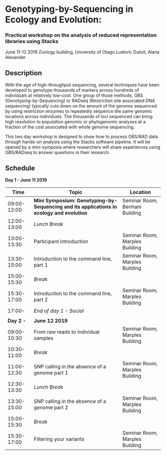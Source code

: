 # Genotyping-by-Sequencing in Ecology and Evolution:

### Practical workshop on the analysis of reduced representation libraries using Stacks

June 11-12 2019
Zoology building, University of Otago
Ludovic Dutoit, Alana Alexander

## Description
With the age of high\-throughput sequencing, several techniques have been developed to
genotype thousands of markers across hundreds of individuals at relatively low\-cost. One
group of those methods, GBS (Genotyping\-by\-Sequencing) or RADseq (Restriction site
associated DNA sequencing) typically cuts down on the amount of the genome sequenced
by using restriction enzymes to repeatedly sequence the same genomic locations across
individuals. The thousands of loci sequenced can bring high resolution to population
genomic or phylogenomic analyses at a fraction of the cost associated with whole genome
sequencing.

This two day workshop is designed to show how to process GBS/RAD data through
hands\-on analysis using the Stacks software pipeline. It will be opened by a mini\-symposia
where researchers will share experiences using GBS/RADseq to answer questions in their
research.

## Schedule

**Day 1 - June 11 2019**

Time | Topic | Location |
------|------|-----|
09:00-12:00 | **Mini Symposium: Genotyping-by-Sequencing and its applications in ecology and evolution** | Seminar Room, Benham Building |
12:00-13:00 | *Lunch Break* | |
13:00-13:30 | Participant introduction | Seminar Room, Marples Building |
13:30-15:00 | Introduction to the command line, part 1 | Seminar Room, Marples Building |
15:00-15:30 | *Break* | |
15:30-17:00 | Introduction to the command line, part 2 | Seminar Room, Marples Building |
17:00- | *End of day 1 - Social* | |
 | | |
**Day 2 -** | **June 12 2019** | |
09:00-10:30 | From raw reads to individual samples  | Seminar Room, Marples Building |
10:30-11:00 | *Break* | |
11:00-12:30 | SNP calling in the absence of a genome part 1 | Seminar Room, Marples Building |
12:30-13:30 | *Lunch Break* | |
13:30-15:00 | SNP calling in the absence of a genome part 2 | Seminar Room, Marples Building |
15:00-15:30 | *Break* | |
15:30-17:00 | Filtering your variants | Seminar Room, Marples Building |



